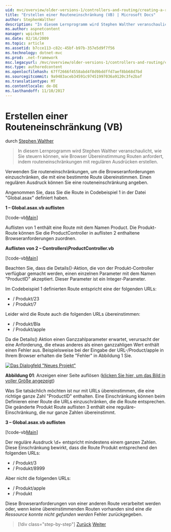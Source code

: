```yaml
---
uid: mvc/overview/older-versions-1/controllers-and-routing/creating-a-route-constraint-vb
title: "Erstellen einer Routeneinschränkung (VB) | Microsoft Docs"
author: StephenWalther
description: "In diesem Lernprogramm wird Stephen Walther veranschaulicht, wie Sie steuern können, wie Browser Übereinstimmung Routen anfordert, indem routeneinschränkungen mit regulären Ausdrücken erstellen."
ms.author: aspnetcontent
manager: wpickett
ms.date: 02/16/2009
ms.topic: article
ms.assetid: b7cce113-c82c-45bf-b97b-357e5d9f7f56
ms.technology: dotnet-mvc
ms.prod: .net-framework
msc.legacyurl: /mvc/overview/older-versions-1/controllers-and-routing/creating-a-route-constraint-vb
msc.type: authoredcontent
ms.openlocfilehash: 67ff2666f4558abd4f8d9bddffd7aef8bb68d7bd
ms.sourcegitcommit: 9a9483aceb34591c97451997036a9120c3fe2baf
ms.translationtype: MT
ms.contentlocale: de-DE
ms.lasthandoff: 11/10/2017
---
```

<a name="creating-a-route-constraint-vb"></a>Erstellen einer Routeneinschränkung (VB)
====================
durch [Stephen Walther](https://github.com/StephenWalther)

> In diesem Lernprogramm wird Stephen Walther veranschaulicht, wie Sie steuern können, wie Browser Übereinstimmung Routen anfordert, indem routeneinschränkungen mit regulären Ausdrücken erstellen.


Verwenden Sie routeneinschränkungen, um die Browseranforderungen einzuschränken, die mit eine bestimmte Route übereinstimmen. Einen regulären Ausdruck können Sie eine routeneinschränkung angeben.

Angenommen Sie, dass Sie die Route in Codebeispiel 1 in der Datei "Global.asax" definiert haben.

**1 – Global.asax.vb auflisten**

[!code-vb[Main](creating-a-route-constraint-vb/samples/sample1.vb)]

Auflisten von 1 enthält eine Route mit dem Namen Product. Die Produkt-Route können Sie die ProductController in auflisten 2 enthaltene Browseranforderungen zuordnen.

**Auflisten von 2 – Controllers\ProductController.vb**

[!code-vb[Main](creating-a-route-constraint-vb/samples/sample2.vb)]

Beachten Sie, dass die Details()-Aktion, die von der Produkt-Controller verfügbar gemacht werden, einen einzelnen Parameter mit dem Namen "ProductID" akzeptiert. Dieser Parameter ist ein Integer-Parameter.

Im Codebeispiel 1 definierten Route entspricht eine der folgenden URLs:

- / Produkt/23
- / Produkt/7

Leider wird die Route auch die folgenden URLs übereinstimmen:

- / Produkt/Bla
- / Produkt/apple

Da die Details() Aktion einen Ganzzahlparameter erwartet, verursacht der eine Anforderung, die etwas anderes als einen ganzzahligen Wert enthält einen Fehler aus. Beispielsweise bei der Eingabe der URL-/Product/apple in Ihrem Browser erhalten die Seite "Fehler" in Abbildung 1 Sie.


[![Das Dialogfeld "Neues Projekt"](creating-a-route-constraint-vb/_static/image1.jpg)](creating-a-route-constraint-vb/_static/image1.png)

**Abbildung 01**: Anzeigen einer Seite auflösen ([klicken Sie hier, um das Bild in voller Größe angezeigt](creating-a-route-constraint-vb/_static/image2.png))


Was Sie tatsächlich möchten ist nur mit URLs übereinstimmen, die eine richtige ganze Zahl "ProductID" enthalten. Eine Einschränkung können beim Definieren einer Route die URLs einzuschränken, die die Route entsprechen. Die geänderte Produkt Route auflisten 3 enthält eine reguläre-Einschränkung, die nur ganze Zahlen übereinstimmt.

**3 – Global.asax.vb auflisten**

[!code-vb[Main](creating-a-route-constraint-vb/samples/sample3.vb)]

Der reguläre Ausdruck \d+ entspricht mindestens einem ganzen Zahlen. Diese Einschränkung bewirkt, dass die Route Produkt entsprechend den folgenden URLs:

- / Produkt/3
- / Produkt/8999

Aber nicht die folgenden URLs:

- / Produkt/apple
- / Produkt

Diese Browseranforderungen von einer anderen Route verarbeitet werden oder, wenn keine übereinstimmenden Routen vorhanden sind eine *die Ressource konnte nicht gefunden werden* Fehler zurückgegeben.

>[!div class="step-by-step"]
[Zurück](creating-custom-routes-vb.md)
[Weiter](creating-a-custom-route-constraint-vb.md)
